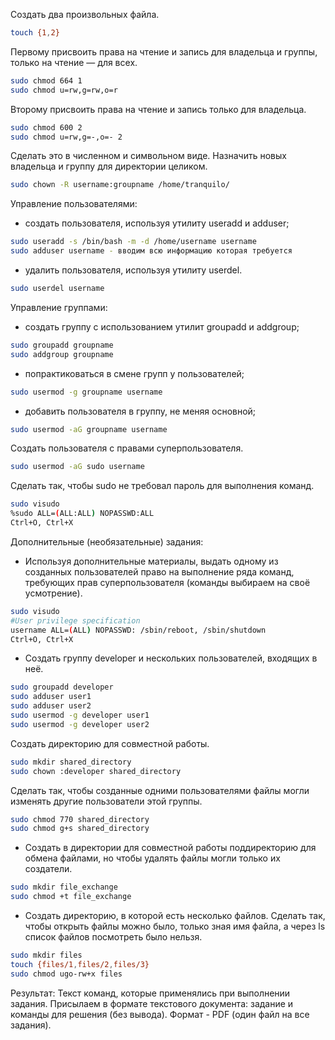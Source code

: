 Создать два произвольных файла.
```bash
touch {1,2}
```
Первому присвоить права на чтение и запись для владельца и группы, только на чтение — для всех.
```bash
sudo chmod 664 1 
sudo chmod u=rw,g=rw,o=r
 ```
Второму присвоить права на чтение и запись только для владельца.
```bash
sudo chmod 600 2 
sudo chmod u=rw,g=-,o=- 2
```
 Сделать это в численном и символьном виде.
Назначить новых владельца и группу для директории целиком.
```bash
sudo chown -R username:groupname /home/tranquilo/
```

Управление пользователями:
* создать пользователя, используя утилиту useradd и adduser;
``` bash
sudo useradd -s /bin/bash -m -d /home/username username
sudo adduser username - вводим всю информацию которая требуется
```
* удалить пользователя, используя утилиту userdel.
```bash
sudo userdel username
```
Управление группами:
* создать группу с использованием утилит groupadd и addgroup;
```bash
sudo groupadd groupname
sudo addgroup groupname
```
* попрактиковаться в смене групп у пользователей;
```bash
sudo usermod -g groupname username
```
* добавить пользователя в группу, не меняя основной;
```bash
sudo usermod -aG groupname username
```
Создать пользователя с правами суперпользователя.
```bash
sudo usermod -aG sudo username
```
Сделать так, чтобы sudo не требовал пароль для выполнения команд.
```bash
sudo visudo
%sudo ALL=(ALL:ALL) NOPASSWD:ALL
Ctrl+O, Ctrl+X
```
Дополнительные (необязательные) задания:
* Используя дополнительные материалы, выдать одному из созданных пользователей право на выполнение ряда команд, требующих прав суперпользователя (команды выбираем на своё усмотрение).
```bash
sudo visudo
#User privilege specification
username ALL=(ALL) NOPASSWD: /sbin/reboot, /sbin/shutdown
Ctrl+O, Ctrl+X
```
* Создать группу developer и нескольких пользователей, входящих в неё.
```bash
sudo groupadd developer
sudo adduser user1
sudo adduser user2
sudo usermod -g developer user1
sudo usermod -g developer user2
```
Создать директорию для совместной работы.
```bash
sudo mkdir shared_directory
sudo chown :developer shared_directory
```
Сделать так, чтобы созданные одними пользователями файлы могли изменять другие пользователи этой группы.
```bash
sudo chmod 770 shared_directory
sudo chmod g+s shared_directory
```
* Создать в директории для совместной работы поддиректорию для обмена файлами, но чтобы удалять файлы могли только их создатели.
```bash
sudo mkdir file_exchange
sudo chmod +t file_exchange
```
* Создать директорию, в которой есть несколько файлов. Сделать так, чтобы открыть файлы можно было, только зная имя файла, а через ls список файлов посмотреть было нельзя.
```bash
sudo mkdir files
touch {files/1,files/2,files/3}
sudo chmod ugo-rw+x files
```
Результат:
Текст команд, которые применялись при выполнении задания. Присылаем в формате текстового документа: задание и команды для решения (без вывода). Формат - PDF (один файл на все задания).
